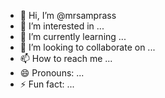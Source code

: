 - 👋 Hi, I’m @mrsamprass
- 👀 I’m interested in ...
- 🌱 I’m currently learning ...
- 💞️ I’m looking to collaborate on ...
- 📫 How to reach me ...
- 😄 Pronouns: ...
- ⚡ Fun fact: ...

<!---
mrsamprass/mrsamprass is a ✨ special ✨ repository because its `README.md` (this file) appears on your GitHub profile.
You can click the Preview link to take a look at your changes.
--->
